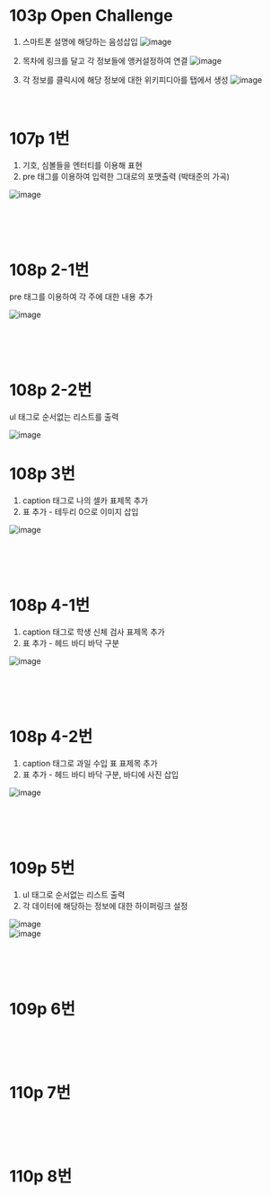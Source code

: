 # 103p Open Challenge

1. 스마트폰 설명에 해당하는 음성삽입
![image](https://github.com/rudgh4493/WebProgramming/assets/70314961/bbcc0767-7c3a-43c9-bcf0-36addff3c5f9)


2. 목차에 링크를 달고 각 정보들에 앵커설정하여 연결
![image](https://github.com/rudgh4493/WebProgramming/assets/70314961/d7191daa-51ed-4d92-8f37-53e9fabc68e5)


3. 각 정보를 클릭시에 해당 정보에 대한 위키피디아를 탭에서 생성
![image](https://github.com/rudgh4493/WebProgramming/assets/70314961/9137122d-ac5f-4a77-b976-cc231046efc0)
<br><br><br>

# 107p 1번
1. 기호, 심볼들을 엔터티를 이용해 표현
2. pre 태그를 이용하여 입력한 그대로의 포맷출력 (박태준의 가곡)
  
![image](https://github.com/rudgh4493/WebProgramming/assets/70314961/9d9bae20-acf7-45a0-b95b-dc5fa129317a)

<br><br><br>

# 108p 2-1번

pre 태그를 이용하여 각 주에 대한 내용 추가

![image](https://github.com/rudgh4493/WebProgramming/assets/70314961/d0bff55c-ebdc-4e6f-9334-dbaf6f55ecc4)

<br><br><br>

# 108p 2-2번

ul 태그로 순서없는 리스트를 출력

![image](https://github.com/rudgh4493/WebProgramming/assets/70314961/194587da-5014-4b29-ab9b-508622afeb57)

# 108p 3번

1. caption 태그로 나의 셀카 표제목 추가
2. 표 추가 - 테두리 0으로 이미지 삽입

![image](https://github.com/rudgh4493/WebProgramming/assets/70314961/fe4db2a6-de73-47ea-a121-e57df9bef3ba)

<br><br><br>

# 108p 4-1번

1. caption 태그로 학생 신체 검사 표제목 추가
2. 표 추가 - 헤드 바디 바닥 구분

![image](https://github.com/rudgh4493/WebProgramming/assets/70314961/4ff141ac-c5a8-495f-b848-0ce5fb52b458)

<br><br><br>

# 108p 4-2번

1. caption 태그로 과일 수입 표 표제목 추가
2. 표 추가 - 헤드 바디 바닥 구분, 바디에 사진 삽입

![image](https://github.com/rudgh4493/WebProgramming/assets/70314961/e673fa6c-b8ae-4309-a3ec-63605cad6792)

<br><br><br>

# 109p 5번
1. ul 태그로 순서없는 리스트 출력
2. 각 데이터에 해당하는 정보에 대한 하이퍼링크 설정
   
![image](https://github.com/rudgh4493/WebProgramming/assets/70314961/7660abe4-4bfa-410e-be47-7b69dfeebaeb)
<br>
![image](https://github.com/rudgh4493/WebProgramming/assets/70314961/07affb41-d762-41c2-aca7-eb11b9372fd2)

<br><br><br>

# 109p 6번
<br><br><br>

# 110p 7번

<br><br><br>

# 110p 8번

<br><br><br>

